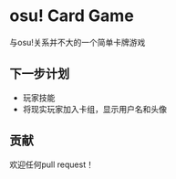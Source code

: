 # osu! Card Game

与osu!关系并不大的一个简单卡牌游戏

## 下一步计划

- 玩家技能
- 将现实玩家加入卡组，显示用户名和头像

## 贡献

欢迎任何pull request！
